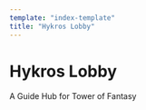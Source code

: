 ```yaml
---
template: "index-template"
title: "Hykros Lobby"
---
```


# Hykros Lobby

A Guide Hub for Tower of Fantasy
